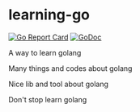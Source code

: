 # learning-go

[![Go Report Card](https://goreportcard.com/badge/github.com/josephspurrier/gowebapp)](https://goreportcard.com/report/github.com/josephspurrier/gowebapp)
[![GoDoc](https://godoc.org/github.com/josephspurrier/gowebapp?status.svg)](https://godoc.org/github.com/josephspurrier/gowebapp) 

A way to learn golang

Many things and codes about golang

Nice lib and tool about golang

Don't stop learn golang
